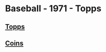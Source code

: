 # Baseball - 1971 - Topps
## [Topps](/collection/Baseball/1971/Topps/Topps)
## [Coins](/collection/Baseball/1971/Topps/Coins)
